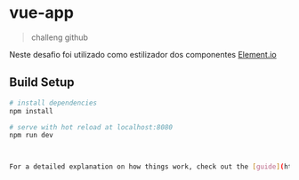 # vue-app

> challeng github

Neste desafio foi utilizado como estilizador dos componentes [Element.io](https://element.eleme.io/#/en-US)

## Build Setup

``` bash
# install dependencies
npm install

# serve with hot reload at localhost:8080
npm run dev



For a detailed explanation on how things work, check out the [guide](http://vuejs-templates.github.io/webpack/) and [docs for vue-loader](http://vuejs.github.io/vue-loader).
